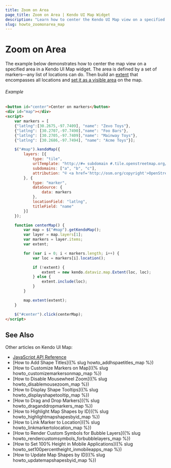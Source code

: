 ```yaml
---
title: Zoom on Area
page_title: Zoom on Area | Kendo UI Map Widget
description: "Learn how to center the Kendo UI Map view on a specified area."
slug: howto_zoomonarea_map
---
```


# Zoom on Area

The example below demonstrates how to center the map view on a specified area in a Kendo UI Map widget. The area is defined by a set of markers&mdash;any list of locations can do. Then build an [extent](/api/javascript/dataviz/map/extent) that encompasses all locations and [set it as a visible area](/api/javascript/dataviz/ui/map#methods-extent) on the map.

###### Example

```html
<button id="center">Center on markers</button>
<div id="map"></div>
<script>
    var markers = [
    {"latlng":[30.2675,-97.7409], "name": "Zevo Toys"},
    {"latlng": [30.2707,-97.7490],"name": "Foo Bars"},
    {"latlng": [30.2705,-97.7409],"name": "Mainway Toys"},
    {"latlng": [30.2686,-97.7494], "name": "Acme Toys"}];

    $("#map").kendoMap({
        layers: [{
            type: "tile",
            urlTemplate: "http://#= subdomain #.tile.openstreetmap.org/#= zoom #/#= x #/#= y #.png",
            subdomains: ["a", "b", "c"],
            attribution: "© <a href='http://osm.org/copyright'>OpenStreetMap contributors</a>."
        }, {
            type: "marker",
            dataSource: {
                data: markers
            },
            locationField: "latlng",
            titleField: "name"
        }]
    });

    function centerMap() {
        var map = $("#map").getKendoMap();
        var layer = map.layers[1];
        var markers = layer.items;
        var extent;

        for (var i = 0; i < markers.length; i++) {
            var loc = markers[i].location();

            if (!extent) {
                extent = new kendo.dataviz.map.Extent(loc, loc);
            } else {
                extent.include(loc);
            }
        }

        map.extent(extent);
    }

    $("#center").click(centerMap);
</script>
```

## See Also

Other articles on Kendo UI Map:

* [JavaScript API Reference](/api/javascript/dataviz/ui/map)
* [How to Add Shape Titles]({% slug howto_addhspaetitles_map %})
* [How to Customize Markers on Map]({% slug howto_customizemarkersonmap_map %})
* [How to Disable Mousewheel Zoom]({% slug howto_disablemousezoom_map %})
* [How to Display Shape Tooltips]({% slug howto_displayshapetooltip_map %})
* [How to Drag and Drop Markers]({% slug howto_draganddropmarkers_map %})
* [How to Highlight Map Shapes by ID]({% slug howto_highlightmapshapesbyid_map %})
* [How to Link Marker to Location]({% slug howto_linkmarkertolocation_map %})
* [How to Render Custom Symbols for Bubble Layers]({% slug howto_rendercustomsymbols_forbubblelayers_map %})
* [How to Set 100% Height in Mobile Applications]({% slug howto_set100percentheight_inmobileapps_map %})
* [How to Update Map Shapes by ID]({% slug howto_updatemapshapesbyid_map %})
